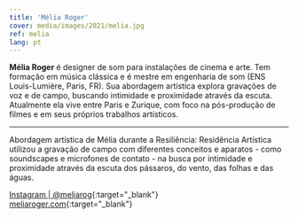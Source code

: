 ```yaml
---
title: 'Mélia Roger'
cover: media/images/2021/melia.jpg
ref: melia
lang: pt
---
```


**Mélia Roger** é designer de som para instalações de cinema e arte. Tem formação em música clássica e é mestre em engenharia de som (ENS Louis-Lumière, Paris, FR). Sua abordagem artística explora gravações de voz e de campo, buscando intimidade e proximidade através da escuta. Atualmente ela vive entre Paris e Zurique, com foco na pós-produção de filmes e em seus próprios trabalhos artísticos.

---

Abordagem artística de Mélia durante a Resiliência: Residência Artística utilizou a gravação de campo com diferentes conceitos e aparatos - como soundscapes e microfones de contato - na busca por intimidade e proximidade através da escuta dos pássaros, do vento, das folhas e das águas.
<br>


[Instagram | @meliarog](https://www.instagram.com/meliarog/){:target="_blank"}
<br>
[meliaroger.com](https://meliaroger.com/){:target="_blank"}
⠀